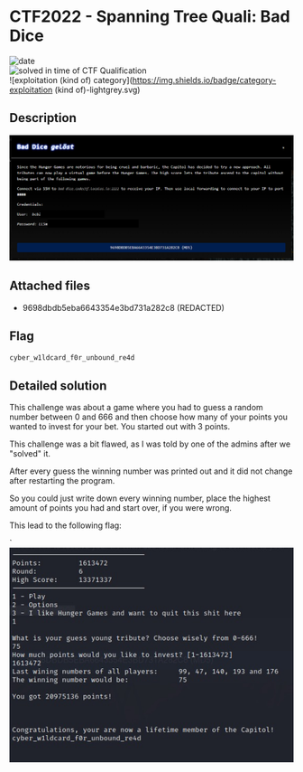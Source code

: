 
# CTF2022 - Spanning Tree Quali: Bad Dice

![date](https://img.shields.io/badge/date-14.10.2022-brightgreen.svg)  
![solved in time of CTF Qualification](https://img.shields.io/badge/solved-in%20time%20of%20CTF%20%20Qualification-brightgreen.svg)  
![exploitation (kind of) category](https://img.shields.io/badge/category-exploitation (kind of)-lightgrey.svg)

## Description
![desc](desc.png)

## Attached files
- 9698dbdb5eba6643354e3bd731a282c8 (REDACTED)

## Flag
```
cyber_w1ldcard_f0r_unbound_re4d
```

## Detailed solution
This challenge was about a game where you had to guess a random number between 0 and 666 and then choose how many of your points you wanted to invest for your bet. You started out with 3 points.

This challenge was a bit flawed, as I was told by one of the admins after we "solved" it.

After every guess the winning number was printed out and it did not change after restarting the program.

So you could just write down every winning number, place the highest amount of points you had and start over, if you were wrong.

This lead to the following flag:

`![result](result.jpg)